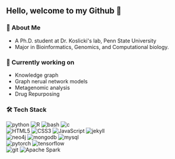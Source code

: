 ## Hello, welcome to my Github 👋

### 👨 About Me

- A Ph.D. student at Dr. Koslicki's lab, Penn State University
- Major in Bioinformatics, Genomics, and Computational biology.

### 🐝 Currently working on
- Knowledge graph
- Graph nerual network models
- Metagenomic analysis
- Drug Repurposing

### 🛠 Tech Stack
![python](https://img.shields.io/badge/-python-grey?style=for-the-badge&logo=python&logoColor=white&labelColor=41b883)
![R](https://img.shields.io/badge/-R-grey?style=for-the-badge&logo=R&logoColor=white&labelColor=41b883)
![bash](https://img.shields.io/badge/-Bash-grey?style=for-the-badge&logo=Linux&logoColor=white&labelColor=41b883)
![c](https://img.shields.io/badge/-c-grey?style=for-the-badge&logo=c&logoColor=white&labelColor=41b883)
<br>
![HTML5](https://img.shields.io/badge/html%205-grey?style=for-the-badge&logo=html5&logoColor=white&labelColor=41b883)
![CSS3](https://img.shields.io/badge/css%203-grey?style=for-the-badge&logo=css3&logoColor=white&labelColor=41b883)
![JavaScript](https://img.shields.io/badge/-JavaScript-grey?style=for-the-badge&logo=javascript&logoColor=white&labelColor=41b883)
![jekyll](https://img.shields.io/badge/-jekyll-grey?style=for-the-badge&logo=jekyll&logoColor=white&labelColor=41b883)
<br>
![neo4j](https://img.shields.io/badge/-neo4j-grey?style=for-the-badge&logo=neo4j&logoColor=white&labelColor=41b883)
![mongodb](https://img.shields.io/badge/-mongodb-grey?style=for-the-badge&logo=mongodb&logoColor=white&labelColor=41b883)
![mysql](https://img.shields.io/badge/-mysql-grey?style=for-the-badge&logo=mysql&logoColor=white&labelColor=41b883)
<br>
![pytorch](https://img.shields.io/badge/-pytorch-grey?style=for-the-badge&logo=pytorch&logoColor=white&labelColor=41b883)
![tensorflow](https://img.shields.io/badge/-tensorflow-grey?style=for-the-badge&logo=tensorflow&logoColor=white&labelColor=41b883)
<br>
![git](https://img.shields.io/badge/-git-grey?style=for-the-badge&logo=git&logoColor=white&labelColor=41b883)
![Apache Spark](https://img.shields.io/badge/-spark-grey?style=for-the-badge&logo=apache+spark&logoColor=white&labelColor=41b883)

